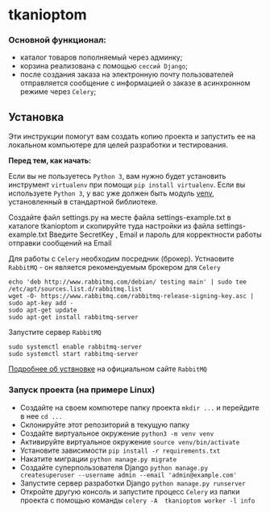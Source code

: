# tkanioptom

### Основной функционал:
- каталог товаров пополняемый через админку;
- корзина реализована с помощью `сессий Django`;
- после создания заказа  на электронную почту пользователей отправляется сообщение с информацией о заказе в асинхронном режиме через `Celery`;

## Установка
Эти инструкции помогут вам создать копию проекта и запустить ее на локальном компьютере для целей разработки и тестирования.

**Перед тем, как начать:**

Если вы не пользуетесь `Python 3`, вам нужно будет установить инструмент `virtualenv` при помощи `pip install virtualenv`. 
Если вы используете `Python 3`, у вас уже должен быть модуль [venv](https://docs.python.org/3/library/venv.html), установленный в стандартной библиотеке.

Создайте файл settings.py на месте файла settings-example.txt в каталоге tkanioptom и скопируйте туда настройки из файла settings-example.txt
Введите SecretKey , Email и пароль для корректности работы отправки сообщений на Email

Для работы c `Celery` необходим посредник (брокер). 
Устнаовите `RabbitMQ` - он является рекомендуемым брокером для `Celery`
```
echo 'deb http://www.rabbitmq.com/debian/ testing main' | sudo tee /etc/apt/sources.list.d/rabbitmq.list
wget -O- https://www.rabbitmq.com/rabbitmq-release-signing-key.asc | sudo apt-key add -
sudo apt-get update
sudo apt-get install rabbitmq-server
```
Запустите сервер `RabbitMQ`
```
sudo systemctl enable rabbitmq-server
sudo systemctl start rabbitmq-server
```
[Подробнее об уствновке](https://www.rabbitmq.com/download.html) на официальном сайте `RabbitMQ`

### Запуск проекта (на примере Linux)
- Создайте на своем компютере папку проекта `mkdir ...` и перейдите в нее `cd ...`
- Склонируйте этот репозиторий в текущую папку
- Создайте виртуальное окружение `python3 -m venv venv`
- Активируйте виртуальное окружение `source venv/bin/activate`
- Установите зависимости `pip install -r requirements.txt`
- Накатите миграции `python manage.py migrate`
- Создайте суперпользователя Django `python manage.py createsuperuser --username admin --email 'admin@example.com'`
- Запустите сервер разработки Django `python manage.py runserver`
- Откройте другую консоль и запустите процесс `Celery` из папки проекта с помощью команды `celery -A  tkanioptom worker -l info`

